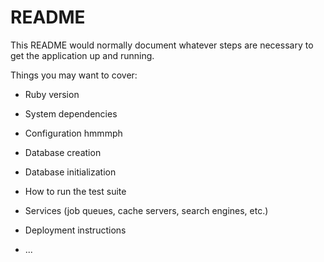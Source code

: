 # README

This README would normally document whatever steps are necessary to get the
application up and running.

Things you may want to cover:

* Ruby version

* System dependencies

* Configuration
    hmmmph
* Database creation

* Database initialization

* How to run the test suite

* Services (job queues, cache servers, search engines, etc.)

* Deployment instructions

* ...
